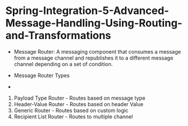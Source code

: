 # Spring-Integration-5-Advanced-Message-Handling-Using-Routing-and-Transformations

- Message Router:
A messaging component that consumes a message from a message channel and republishes it to a different message channel depending 
on a set of condition.

- Message Router Types
- 
1) Payload Type Router - Routes based on message type
2) Header-Value Router - Routes based on header Value
3) Generic Router - Routes based on custom logic
4) Recipient List Router - Routes to multiple channel
